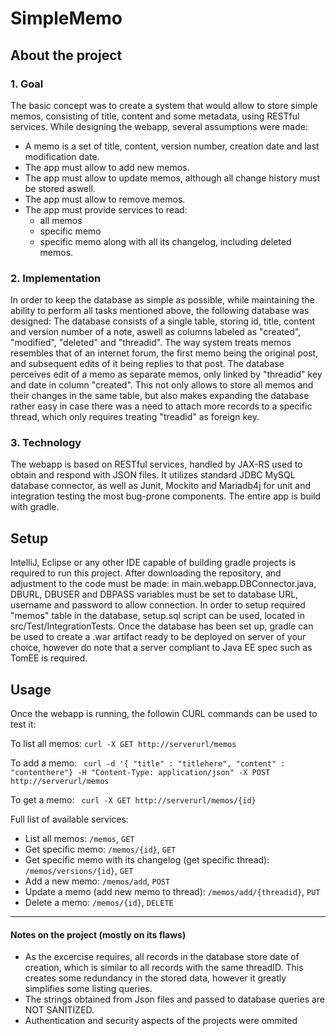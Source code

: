# SimpleMemo

## About the project

### 1. Goal

The basic concept was to create a system that would allow to store simple memos, consisting of title, content and some metadata, using RESTful services. While designing the webapp, several assumptions were made:
- A memo is a set of title, content, version number, creation date and last modification date.
- The app must allow to add new memos.
- The app must allow to update memos, although all change history must be stored aswell.
- The app must allow to remove memos.
- The app must provide services to read:
  - all memos
  - specific memo
  - specific memo along with all its changelog, including deleted memos.
  
### 2. Implementation

In order to keep the database as simple as possible, while maintaining the ability to perform all tasks mentioned above, the following database was designed:
The database consists of a single table, storing id, title, content and version number of a note, aswell as columns labeled as "created", "modified", "deleted" and "threadid".
The way system treats memos resembles that of an internet forum, the first memo being the original post, and subsequent edits of it being replies to that post. The database perceives edit of a memo as separate memos, only linked by "threadid" key and date in column "created".
This not only allows to store all memos and their changes in the same table, but also makes expanding the database rather easy in case there was a need to attach more records to a specific thread, which only requires treating "treadid" as foreign key.

### 3. Technology

The webapp is based on RESTful services, handled by JAX-RS used to obtain and respond with JSON files. It utilizes standard JDBC MySQL database connector, as well as Junit, Mockito and Mariadb4j for unit and integration testing the most bug-prone components.
The entire app is build with gradle.


## Setup

IntelliJ, Eclipse or any other IDE capable of building gradle projects is required to run this project.
After downloading the repository, and adjustment to the code must be made: in main.webapp.DBConnector.java, DBURL, DBUSER and DBPASS variables must be set to database URL, username and password to allow connection.
In order to setup required "memos" table in the database, setup.sql script can be used, located in src/Test/IntegrationTests.
Once the database has been set up, gradle can be used to create a .war artifact ready to be deployed on server of your choice, however do note that a server compliant to Java EE spec such as TomEE is required.


## Usage

Once the webapp is running, the followin CURL commands can be used to test it:

To list all memos:
```curl -X GET http://serverurl/memos```

To add a memo:
``` curl -d '{ "title" : "titlehere", "content" : "contenthere"} -H "Content-Type: application/json" -X POST http://serverurl/memos```

To get a memo:
``` curl -X GET http://serverurl/memos/{id}```

Full list of available services:
- List all memos: ```/memos```, ```GET```
- Get specific memo: ```/memos/{id}```, ```GET```
- Get specific memo with its changelog (get specific thread): ```/memos/versions/{id}```, ```GET```
- Add a new memo: ```/memos/add```, ```POST```
- Update a memo (add new memo to thread): ```/memos/add/{threadid}```, ```PUT```
- Delete a memo: ```/memos/{id}```, ```DELETE```

---
#### Notes on the project (mostly on its flaws)
- As the excercise requires, all records in the database store date of creation, which is similar to all records with the same threadID. This creates some redundancy in the stored data, however it greatly simplifies some listing queries.
- The strings obtained from Json files and passed to database queries are NOT SANITIZED.
- Authentication and security aspects of the projects were ommited
